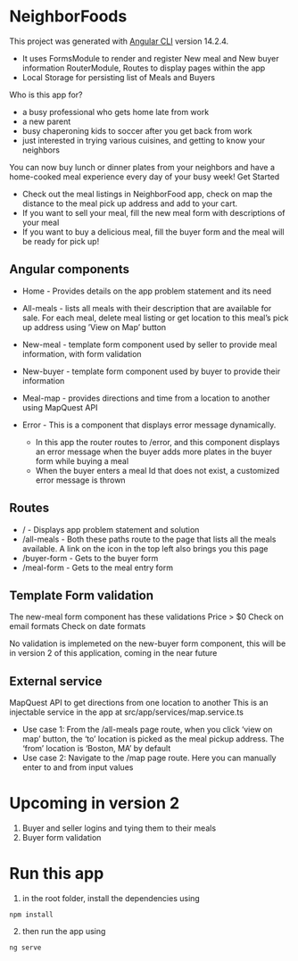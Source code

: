 # NeighborFoods

This project was generated with [Angular CLI](https://github.com/angular/angular-cli) version 14.2.4. 
- It uses FormsModule to render and register New meal and New buyer information
RouterModule, Routes to display pages within the app
- Local Storage for persisting list of Meals and Buyers

Who is this app for? 
-  a busy professional who gets home late from work
-  a new parent
-  busy chaperoning kids to soccer after you get back from work
-  just interested in trying various cuisines, and getting to know your neighbors

You can now buy lunch or dinner plates from your neighbors and have a home-cooked meal experience every day of your busy week!
Get Started
- Check out the meal listings in NeighborFood app, check on map the distance to the meal pick up address and add to your cart.
- If you want to sell your meal, fill the new meal form with descriptions of your meal
- If you want to buy a delicious meal, fill the buyer form and the meal will be ready for pick up!

## Angular components

- Home - Provides details on the app problem statement and its need
- All-meals - lists all meals with their description that are available for sale. For each meal, delete meal listing or get location to this meal’s pick up address using ’View on Map’ button
- New-meal - template form component used by seller to provide meal information, with form validation
- New-buyer - template form component used by buyer to provide their information
- Meal-map - provides directions and time from a location to another using MapQuest API
- Error -  This is a component that displays error message dynamically. 

	*  In this app the router routes to /error, and this component displays an error message when the buyer adds more plates in the buyer form while buying a meal
	*  When the buyer enters a meal Id that does not exist, a customized error message is thrown


## Routes

- / - Displays app problem statement and solution
- /all-meals -
Both these paths route to the page that lists all the meals available. A link on the icon in the top left also brings you this page
- /buyer-form -
		Gets to the buyer form
- /meal-form -
		Gets to the meal entry form

## Template Form validation
The new-meal form component has these validations
Price > $0
Check on email formats
Check on date formats

No validation is implemeted on the new-buyer form component, this will be in version 2 of this application, coming in the near future

## External service

MapQuest API to get directions from one location to another
This is an injectable service in the app at src/app/services/map.service.ts
- Use case 1: From the /all-meals page route, when you click ‘view on map’ button, the ‘to’ location is picked as the meal pickup address. The ‘from’ location is ‘Boston, MA’ by default
- Use case 2: Navigate to the /map page route. Here you can manually enter to and from input values


# Upcoming in version 2
1. Buyer and seller logins and tying them to their meals
2. Buyer form validation


# Run this app
1. in the root folder, install the dependencies using 
```
npm install
```
2. then run the app using
```
ng serve
```
